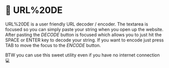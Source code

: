 # :link: URL%20DE

URL%20DE is a user friendly URL decoder / encoder. The textarea is focused
so you can simply paste your string when you open up the website. After
pasting the *DECODE* button is focused which allows you to just hit the
SPACE or ENTER key to decode your string. If you want to encode just press
TAB to move the focus to the *ENCODE* button.

BTW you can use this sweet utility even if you have no internet connection :computer:
